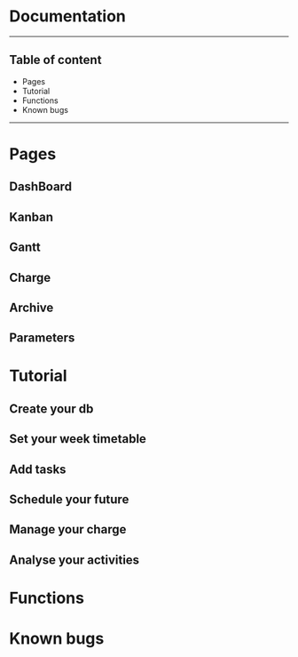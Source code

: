﻿# Documentation
-------------------------------------------------------------------------
## Table of content

* Pages
* Tutorial
* Functions
* Known bugs

-------------------------------------------------------------------------

# Pages

## DashBoard

## Kanban

## Gantt

## Charge

## Archive

## Parameters

# Tutorial

## Create your db

## Set your week timetable

## Add tasks

## Schedule your future

## Manage your charge

## Analyse your activities

# Functions

# Known bugs



